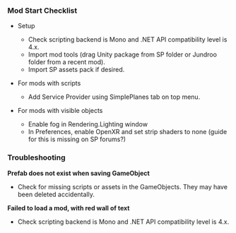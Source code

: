 ### Mod Start Checklist

- Setup
  - Check scripting backend is Mono and .NET API compatibility level is 4.x.
  - Import mod tools (drag Unity package from SP folder or Jundroo folder from a recent mod).
  - Import SP assets pack if desired.

- For mods with scripts
  - Add Service Provider using SimplePlanes tab on top menu.

- For mods with visible objects
  - Enable fog in Rendering.Lighting window
  - In Preferences, enable OpenXR and set strip shaders to none (guide for this is missing on SP forums?)

### Troubleshooting

**Prefab does not exist when saving GameObject**

- Check for missing scripts or assets in the GameObjects. They may have been deleted accidentally.

**Failed to load a mod, with red wall of text**
- Check scripting backend is Mono and .NET API compatibility level is 4.x.
